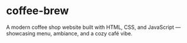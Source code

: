 # coffee-brew
A modern coffee shop website built with HTML, CSS, and JavaScript — showcasing menu, ambiance, and a cozy café vibe.
